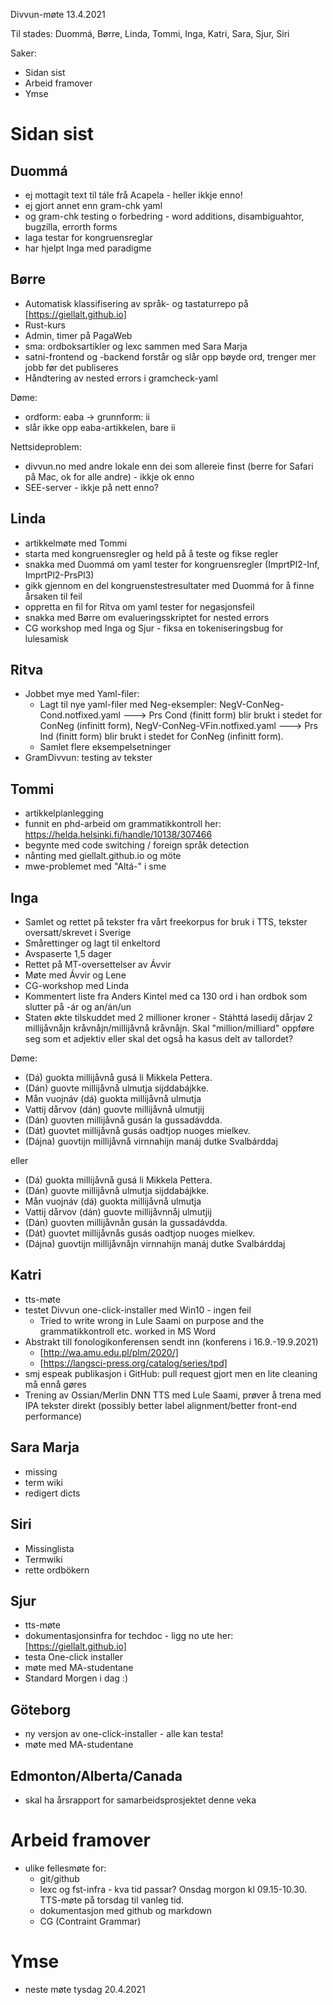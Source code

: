 Divvun-møte 13.4.2021

Til stades: Duommá, Børre, Linda, Tommi, Inga, Katri, Sara, Sjur, Siri

Saker:
* Sidan sist
* Arbeid framover
* Ymse

#  Sidan sist

##  Duommá
* ej mottagit text til tále frå Acapela - heller ikkje enno!
* ej gjort annet enn gram-chk yaml
* og gram-chk testing o forbedring - word additions, disambiguahtor, bugzilla, errorth forms
* laga testar for kongruensreglar
* har hjelpt Inga med paradigme

##  Børre
* Automatisk klassifisering av språk- og tastaturrepo på [https://giellalt.github.io]
* Rust-kurs
* Admin, timer på PagaWeb
* sma: ordboksartikler og lexc sammen med Sara Marja
* satni-frontend og -backend forstår og slår opp bøyde ord, trenger mer jobb før det publiseres
* Håndtering av nested errors i gramcheck-yaml

Døme:
* ordform: eaba -> grunnform: ii
* slår ikke opp eaba-artikkelen, bare ii

Nettsideproblem:
* divvun.no med andre lokale enn dei som allereie finst (berre for Safari på Mac, ok for alle andre) - ikkje ok enno
* SEE-server - ikkje på nett enno?

##  Linda
* artikkelmøte med Tommi
* starta med kongruensregler og held på å teste og fikse regler
* snakka med Duommá om yaml tester for kongruensregler (ImprtPl2-Inf, ImprtPl2-PrsPl3)
* gikk gjennom en del kongruenstestresultater med Duommá for å finne årsaken til feil
* oppretta en fil for Ritva om yaml tester for negasjonsfeil
* snakka med Børre om evalueringsskriptet for nested errors
* CG workshop med Inga og Sjur - fiksa en tokeniseringsbug for lulesamisk

##  Ritva
* Jobbet mye med Yaml-filer:
    - Lagt til nye yaml-filer med Neg-eksempler: NegV-ConNeg-Cond.notfixed.yaml ---> Prs Cond (finitt form) blir brukt i stedet for ConNeg (infinitt form), NegV-ConNeg-VFin.notfixed.yaml ---> Prs Ind (finitt form) blir brukt i stedet for ConNeg (infinitt form).
    - Samlet flere eksempelsetninger
* GramDivvun: testing av tekster

##  Tommi
* artikkelplanlegging
* funnit en phd-arbeid om grammatikkontroll her: https://helda.helsinki.fi/handle/10138/307466
* begynte med code switching / foreign språk detection 
* nånting med giellalt.github.io og möte
* mwe-problemet med "Altá-" i sme

##  Inga
* Samlet og rettet på tekster fra vårt freekorpus for bruk i TTS, tekster oversatt/skrevet i Sverige
* Smårettinger og lagt til enkeltord
* Avspaserte 1,5 dager
* Rettet på MT-oversettelser av Ávvir
* Møte med Ávvir og Lene
* CG-workshop med Linda
* Kommentert liste fra Anders Kintel med ca 130 ord i han ordbok som slutter på -ár og an/án/un 
* Staten økte tilskuddet med 2 millioner kroner - Stáhttá lasedij dårjav 2 millijåvnåjn kråvnåjn/millijåvnå kråvnåjn. Skal "million/milliard" oppføre seg som et adjektiv eller skal det også ha kasus delt av tallordet?

Døme:

* (Dá) guokta millijåvnå gusá li Mikkela Pettera.
* (Dán) guovte millijåvnå ulmutja sijddabájkke.
* Mån vuojnáv (dá) guokta millijåvnå ulmutja
* Vattij dårvov (dán) guovte millijåvnå ulmutjij
* (Dán) guovten millijåvnå gusán la gussadávdda.
* (Dát) guovtet millijåvnå gusás oadtjop nuoges mielkev.
* (Dájna) guovtijn millijåvnå virnnahijn manáj dutke Svalbárddaj

eller

* (Dá) guokta millijåvnå gusá li Mikkela Pettera.
* (Dán) guovte millijåvnå ulmutja sijddabájkke.
* Mån vuojnáv (dá) guokta millijåvnå ulmutja
* Vattij dårvov (dán) guovte millijåvnnåj ulmutjij
* (Dán) guovten millijåvnån gusán la gussadávdda.
* (Dát) guovtet millijåvnås gusás oadtjop nuoges mielkev.
* (Dájna) guovtijn millijåvnåjn virnnahijn manáj dutke Svalbárddaj

##  Katri
* tts-møte
* testet Divvun one-click-installer med Win10 - ingen feil
    - Tried to write wrong in Lule Saami on purpose and the grammatikkontroll etc. worked in MS Word
* Abstrakt till fonologikonferensen sendt inn (konferens i 16.9.-19.9.2021)
    - [http://wa.amu.edu.pl/plm/2020/]
    - [https://langsci-press.org/catalog/series/tpd]
* smj espeak publikasjon i GitHub: pull request gjort men en lite cleaning må ennå gøres
* Trening av Ossian/Merlin DNN TTS med Lule Saami, prøver å trena med IPA tekster direkt (possibly better label alignment/better front-end performance)

##  Sara Marja 
* missing
* term wiki
* redigert dicts

##  Siri
* Missinglista
* Termwiki
* rette ordbökern

##  Sjur
* tts-møte
* dokumentasjonsinfra for techdoc - ligg no ute her: [https://giellalt.github.io]
* testa One-click installer
* møte med MA-studentane
* Standard Morgen i dag :)

##  Göteborg
* ny versjon av one-click-installer - alle kan testa!
* møte med MA-studentane

##  Edmonton/Alberta/Canada
* skal ha årsrapport for samarbeidsprosjektet denne veka

#  Arbeid framover
* ulike fellesmøte for:
    - git/github
    - lexc og fst-infra - kva tid passar? Onsdag morgon kl 09.15-10.30. TTS-møte på torsdag til vanleg tid.
    - dokumentasjon med github og markdown
    - CG (Contraint Grammar)

#  Ymse

* neste møte tysdag 20.4.2021
